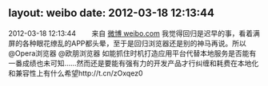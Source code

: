 layout: weibo
date: 2012-03-18 12:13:44
---
<meta name="referrer" content="no-referrer" />

2012-03-18 12:13:44  &nbsp;&nbsp;&nbsp;&nbsp;&nbsp;&nbsp; 来自 <a href="http://weibo.com/" rel="nofollow">微博 weibo.com</a>
我觉得回归是迟早的事，看着满屏的各种眼花缭乱的APP都头晕，至于是回归浏览器还是别的神马再说。所以@Opera浏览器 @欧朋浏览器 如能抓住时机打造应用平台代替本地服务是否能有一番成绩也未可知……然而还是要能有强有力的开发产品才行纠缠和耗费在本地化和兼容性上有什么希望http://t.cn/zOxqez0 ​​​
